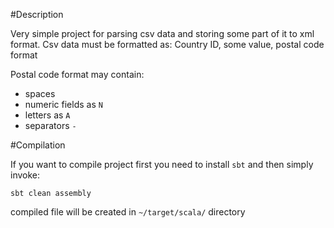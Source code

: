#Description

Very simple project for parsing csv data and storing some part of it to xml format.
Csv data must be formatted as: Country ID, some value, postal code format

Postal code format may contain:

* spaces ` `
* numeric fields as `N`
* letters as `A`
* separators `-`

#Compilation

If you want to compile project first you need to install `sbt`
and then simply invoke:

`sbt clean assembly`

compiled file will be created in `~/target/scala/` directory